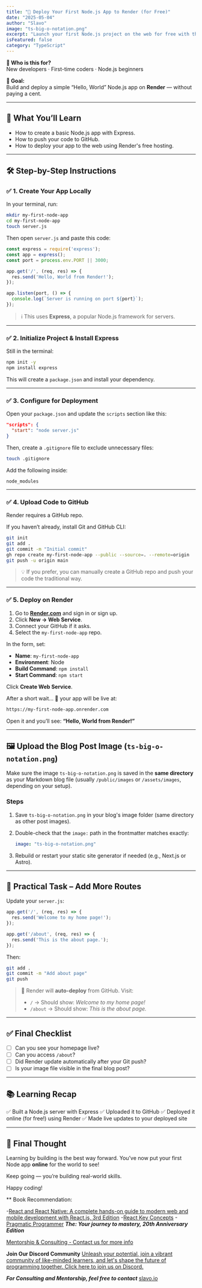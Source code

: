 ```yaml
---
title: "🚀 Deploy Your First Node.js App to Render (for Free)"
date: "2025-05-04"
author: "Slavo"
image: "ts-big-o-notation.png"
excerpt: "Launch your first Node.js project on the web for free with this beginner-friendly Render deployment guide."
isFeatured: false
category: "TypeScript"
---
```


**👥 Who is this for?**  
New developers · First-time coders · Node.js beginners

**🎯 Goal:**  
Build and deploy a simple “Hello, World” Node.js app on **Render** — without paying a cent.

---

## 🧠 What You’ll Learn

- How to create a basic Node.js app with Express.
- How to push your code to GitHub.
- How to deploy your app to the web using Render's free hosting.

---

## 🛠️ Step-by-Step Instructions

### ✅ 1. Create Your App Locally

In your terminal, run:

```bash
mkdir my-first-node-app
cd my-first-node-app
touch server.js
````

Then open `server.js` and paste this code:

```js
const express = require('express');
const app = express();
const port = process.env.PORT || 3000;

app.get('/', (req, res) => {
  res.send('Hello, World from Render!');
});

app.listen(port, () => {
  console.log(`Server is running on port ${port}`);
});
```

> ℹ️ This uses **Express**, a popular Node.js framework for servers.

---

### ✅ 2. Initialize Project & Install Express

Still in the terminal:

```bash
npm init -y
npm install express
```

This will create a `package.json` and install your dependency.

---

### ✅ 3. Configure for Deployment

Open your `package.json` and update the `scripts` section like this:

```json
"scripts": {
  "start": "node server.js"
}
```

Then, create a `.gitignore` file to exclude unnecessary files:

```bash
touch .gitignore
```

Add the following inside:

```nodejs
node_modules
```

---

### ✅ 4. Upload Code to GitHub

Render requires a GitHub repo.

If you haven’t already, install Git and GitHub CLI:

```bash
git init
git add .
git commit -m "Initial commit"
gh repo create my-first-node-app --public --source=. --remote=origin
git push -u origin main
```

> 💡 If you prefer, you can manually create a GitHub repo and push your code the traditional way.

---

### ✅ 5. Deploy on Render

1. Go to [**Render.com**](https://render.com) and sign in or sign up.
2. Click **New → Web Service**.
3. Connect your GitHub if it asks.
4. Select the `my-first-node-app` repo.

In the form, set:

- **Name**: `my-first-node-app`
- **Environment**: Node
- **Build Command**: `npm install`
- **Start Command**: `npm start`

Click **Create Web Service**.

After a short wait... 🚀 your app will be live at:

```txt
https://my-first-node-app.onrender.com
```

Open it and you’ll see:
**“Hello, World from Render!”**

---

## 🖼️ Upload the Blog Post Image (`ts-big-o-notation.png`)

Make sure the image `ts-big-o-notation.png` is saved in the **same directory** as your Markdown blog file (usually `/public/images` or `/assets/images`, depending on your setup).

### Steps

1. Save `ts-big-o-notation.png` in your blog's image folder (same directory as other post images).
2. Double-check that the `image:` path in the frontmatter matches exactly:

   ```yaml
   image: "ts-big-o-notation.png"
   ```

3. Rebuild or restart your static site generator if needed (e.g., Next.js or Astro).

---

## 📝 Practical Task – Add More Routes

Update your `server.js`:

```js
app.get('/', (req, res) => {
  res.send('Welcome to my home page!');
});

app.get('/about', (req, res) => {
  res.send('This is the about page.');
});
```

Then:

```bash
git add .
git commit -m "Add about page"
git push
```

> 🔄 Render will **auto-deploy** from GitHub. Visit:
>
> - `/` → Should show: *Welcome to my home page!*
> - `/about` → Should show: *This is the about page.*

---

## ✅ Final Checklist

- [ ] Can you see your homepage live?
- [ ] Can you access `/about`?
- [ ] Did Render update automatically after your Git push?
- [ ] Is your image file visible in the final blog post?

---

## 📚 Learning Recap

✅ Built a Node.js server with Express
✅ Uploaded it to GitHub
✅ Deployed it online (for free!) using Render
✅ Made live updates to your deployed site

---

## 🎯 Final Thought

Learning by building is the best way forward.
You’ve now put your first Node app **online** for the world to see!

Keep going — you’re building real-world skills.

Happy coding!

\*\* Book Recommendation:

-[React and React Native: A complete hands-on guide to modern web and mobile development with React.js, 3rd Edition](https://amzn.to/3CStF7m)
-[React Key Concepts](https://amzn.to/43XOCJM)
-[Pragmatic Programmer](https://amzn.to/3W1P4oL) ***The: Your journey to mastery, 20th Anniversary Edition***

[Mentorship & Consulting - Contact us for more info](/contact)

**Join Our Discord Community** [Unleash your potential, join a vibrant community of like-minded learners, and let's shape the future of programming together. Click here to join us on Discord.](https://discord.gg/A75tvDvZ)

***For Consulting and Mentorship, feel free to contact*** [slavo.io](/contact)
